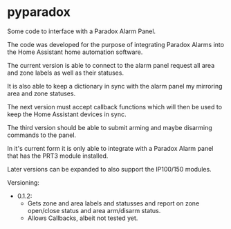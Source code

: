 # pyparadox
Some code to interface with a Paradox Alarm Panel.

The code was developed for the purpose of integrating Paradox Alarms into the Home Assistant home automation software.

The current version is able to connect to the alarm panel request all area and zone labels as well as their statuses. 

It is also able to keep a dictionary in sync with the alarm panel my mirroring area and zone statuses.

The next version must accept callback functions which will then be used to keep the Home Assistant devices in sync.

The third version should be able to submit arming and maybe disarming commands to the panel.

In it's current form it is only able to integrate with a Paradox Alarm panel that has the PRT3 module installed. 

Later versions can be expanded to also support the IP100/150 modules. 

Versioning:
- 0.1.2: 
  - Gets zone and area labels and statusses and report on zone open/close status and area arm/disarm status.
  - Allows Callbacks, albeit not tested yet.
